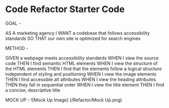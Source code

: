 # Code Refactor Starter Code

GOAL -

AS A marketing agency
I WANT a codebase that follows accessibility standards
SO THAT our own site is optimized for search engines

METHOD -

GIVEN a webpage meets accessibility standards
WHEN I view the source code
THEN I find semantic HTML elements
WHEN I view the structure of the HTML elements
THEN I find that the elements follow a logical structure independent of styling and positioning
WHEN I view the image elements
THEN I find accessible alt attributes
WHEN I view the heading attributes
THEN they fall in sequential order
WHEN I view the title element
THEN I find a concise, descriptive title

MOCK UP -
![Mock Up Image]
(/Refactor/Mock Up.png)